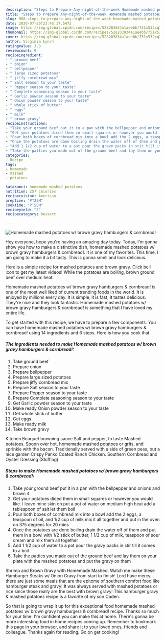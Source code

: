 ```yaml
---
description: "Steps to Prepare Any-night-of-the-week Homemade mashed potatoes w/ brown gravy hamburgers &amp;amp; cornbread!"
title: "Steps to Prepare Any-night-of-the-week Homemade mashed potatoes w/ brown gravy hamburgers &amp;amp; cornbread!"
slug: 968-steps-to-prepare-any-night-of-the-week-homemade-mashed-potatoes-w-brown-gravy-hamburgers-and-amp-cornbread
date: 2020-07-25T23:48:17.547Z
image: https://img-global.cpcdn.com/recipes/528203834a1aeebb/751x532cq70/homemade-mashed-potatoes-w-brown-gravy-hamburgers-cornbread-recipe-main-photo.jpg
thumbnail: https://img-global.cpcdn.com/recipes/528203834a1aeebb/751x532cq70/homemade-mashed-potatoes-w-brown-gravy-hamburgers-cornbread-recipe-main-photo.jpg
cover: https://img-global.cpcdn.com/recipes/528203834a1aeebb/751x532cq70/homemade-mashed-potatoes-w-brown-gravy-hamburgers-cornbread-recipe-main-photo.jpg
author: Virginia Lynch
ratingvalue: 3.3
reviewcount: 9
recipeingredient:
- " ground beef"
- " onion"
- " bellpepper"
- " large sized potatoes"
- " jiffy cornbread mix"
- " Salt season to your taste"
- " Pepper season to your taste"
- " Complete seasoning season to your taste"
- " Garlic powder season to your taste"
- " Onion powder season to your taste"
- " whole stick of butter"
- " eggs"
- " milk"
- " brown gravy"
recipeinstructions:
- "Take your ground beef put it in a pan with the bellpepper and onions and brown it"
- "Get your potatoes diced them in small squares or however you would like. I leave mine skin on put a pot of water on medium high heat add a tablespoon of salt let them boil"
- "Pour both boxes of cornbread mix into a bowl add the 2 eggs, a teaspoon of oil, and 1/2 cup of milk mix it all together and put in the oven on 375 degrees for 20 mins"
- "Once the potatoes are done boiling drain the water off of them and put them in a bowl with 1/2 stick of butter, 1 1/2 cup of milk, teaspoon of sour cream and mix them all together"
- "Add 1 1/2 cup of water to a pot pour the gravy packs in stir till it comes to a boil"
- "Take the patties you made out of the ground beef and lay them on your plate with the mashed potatoes and put the gravy on them"
categories:
- Recipe
tags:
- homemade
- mashed
- potatoes

katakunci: homemade mashed potatoes 
nutrition: 257 calories
recipecuisine: American
preptime: "PT23M"
cooktime: "PT55M"
recipeyield: "2"
recipecategory: Dessert

---
```



![Homemade mashed potatoes w/ brown gravy hamburgers &amp; cornbread!](https://img-global.cpcdn.com/recipes/528203834a1aeebb/751x532cq70/homemade-mashed-potatoes-w-brown-gravy-hamburgers-cornbread-recipe-main-photo.jpg)

Hey everyone, hope you're having an amazing day today. Today, I'm gonna show you how to make a distinctive dish, homemade mashed potatoes w/ brown gravy hamburgers &amp; cornbread!. It is one of my favorites. This time, I am going to make it a bit tasty. This is gonna smell and look delicious.

Here is a simple recipe for mashed potatoes and brown gravy. Click bell icon to get my latest videos! While the potatoes are boiling, brown ground beef over medium heat.

Homemade mashed potatoes w/ brown gravy hamburgers &amp; cornbread! is one of the most well liked of current trending foods in the world. It is enjoyed by millions every day. It is simple, it is fast, it tastes delicious. They're nice and they look fantastic. Homemade mashed potatoes w/ brown gravy hamburgers &amp; cornbread! is something that I have loved my entire life.


To get started with this recipe, we have to prepare a few components. You can have homemade mashed potatoes w/ brown gravy hamburgers &amp; cornbread! using 14 ingredients and 6 steps. Here is how you cook that.

<!--inarticleads1-->

##### The ingredients needed to make Homemade mashed potatoes w/ brown gravy hamburgers &amp; cornbread!:

1. Take  ground beef
1. Prepare  onion
1. Prepare  bellpepper
1. Prepare  large sized potatoes
1. Prepare  jiffy cornbread mix
1. Prepare  Salt season to your taste
1. Prepare  Pepper season to your taste
1. Prepare  Complete seasoning season to your taste
1. Get  Garlic powder season to your taste
1. Make ready  Onion powder season to your taste
1. Get  whole stick of butter
1. Get  eggs
1. Make ready  milk
1. Take  brown gravy


Kitchen Bouquet browning sauce Salt and pepper, to taste Mashed potatoes. Spoon over hot, homemade mashed potatoes or grits, and sprinkle with the bacon. Traditionally served with a side of green peas, but a nice garden Crispy Panko Coated Ranch Chicken. Southern Cornbread and Oyster Dressing (Stuffing). 

<!--inarticleads2-->

##### Steps to make Homemade mashed potatoes w/ brown gravy hamburgers &amp; cornbread!:

1. Take your ground beef put it in a pan with the bellpepper and onions and brown it
1. Get your potatoes diced them in small squares or however you would like. I leave mine skin on put a pot of water on medium high heat add a tablespoon of salt let them boil
1. Pour both boxes of cornbread mix into a bowl add the 2 eggs, a teaspoon of oil, and 1/2 cup of milk mix it all together and put in the oven on 375 degrees for 20 mins
1. Once the potatoes are done boiling drain the water off of them and put them in a bowl with 1/2 stick of butter, 1 1/2 cup of milk, teaspoon of sour cream and mix them all together
1. Add 1 1/2 cup of water to a pot pour the gravy packs in stir till it comes to a boil
1. Take the patties you made out of the ground beef and lay them on your plate with the mashed potatoes and put the gravy on them


Shrimp and Brown Gravy with Homemade Mashed. Watch me make these Hamburger Steaks w/ Onion Gravy from start to finish! Lord have mercy…there are just some meals that are the epitome of southern comfort food like hamburger steak and gravy! It was always served with mashed potatoes or rice since those really are the best with brown gravy! This hamburger gravy &amp; mashed potatoes recipe is a favorite of my son Caden. 

So that is going to wrap it up for this exceptional food homemade mashed potatoes w/ brown gravy hamburgers &amp; cornbread! recipe. Thanks so much for your time. I'm confident you can make this at home. There's gonna be more interesting food in home recipes coming up. Remember to bookmark this page in your browser, and share it to your loved ones, friends and colleague. Thanks again for reading. Go on get cooking!
